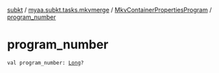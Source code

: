 [subkt](../../index.md) / [myaa.subkt.tasks.mkvmerge](../index.md) / [MkvContainerPropertiesProgram](index.md) / [program_number](./program_number.md)

# program_number

`val program_number: `[`Long`](https://kotlinlang.org/api/latest/jvm/stdlib/kotlin/-long/index.html)`?`